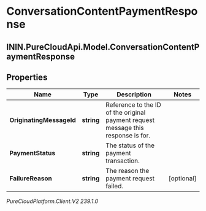 # ConversationContentPaymentResponse

## ININ.PureCloudApi.Model.ConversationContentPaymentResponse

## Properties

|Name | Type | Description | Notes|
|------------ | ------------- | ------------- | -------------|
| **OriginatingMessageId** | **string** | Reference to the ID of the original payment request message this response is for. | |
| **PaymentStatus** | **string** | The status of the payment transaction. | |
| **FailureReason** | **string** | The reason the payment request failed. | [optional] |



_PureCloudPlatform.Client.V2 239.1.0_
